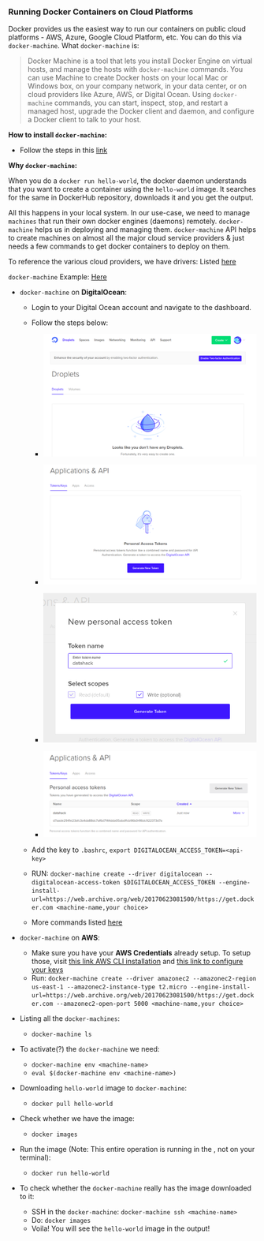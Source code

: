 ### Running Docker Containers on Cloud Platforms

Docker provides us the easiest way to run our containers on public cloud platforms - AWS, Azure, Google Cloud Platform, etc. You can do this via `docker-machine`. What `docker-machine` is: 

> Docker Machine is a tool that lets you install Docker Engine on virtual hosts, and manage the hosts with `docker-machine` commands. You can use Machine to create Docker hosts on your local Mac or Windows box, on your company network, in your data center, or on cloud providers like Azure, AWS, or Digital Ocean. Using `docker-machine` commands, you can start, inspect, stop, and restart a managed host, upgrade the Docker client and daemon, and configure a Docker client to talk to your host.

__How to install `docker-machine`:__

- Follow the steps in this [link](https://docs.docker.com/machine/install-machine/)

__Why `docker-machine`:__

When you do a `docker run hello-world`, the docker daemon understands that you want to create a container using the `hello-world` image. It searches for the same in DockerHub repository, downloads it and you get the output. 

All this happens in your local system. In our use-case, we need to manage `machines` that run their own docker engines (daemons) remotely. `docker-machine` helps us in deploying and managing them. `docker-machine` API helps to create machines on almost all the major cloud service providers & just needs a few commands to get docker containers to deploy on them.

To reference the various cloud providers, we have drivers: Listed [here](https://docs.docker.com/machine/drivers/)

`docker-machine` Example: [Here](https://docs.docker.com/machine/examples/ocean/)

- `docker-machine` on __DigitalOcean__:
    * Login to your Digital Ocean account and navigate to the dashboard.
    * Follow the steps below:
        - ![](./screenshots/do1.png)
        
        - ![](./screenshots/do2.png)
        
        - ![](./screenshots/do3.png)
        
        - ![](./screenshots/do4.png)
    * Add the key to `.bashrc`, `export DIGITALOCEAN_ACCESS_TOKEN=<api-key>`

    * RUN: `docker-machine create --driver digitalocean --digitalocean-access-token $DIGITALOCEAN_ACCESS_TOKEN --engine-install-url=https://web.archive.org/web/20170623081500/https://get.docker.com <machine-name,your choice>`
    * More commands listed [here](https://docs.docker.com/machine/drivers/digital-ocean/)

- `docker-machine` on __AWS__:
    * Make sure you have your __AWS Credentials__ already setup. To setup those, visit [this link AWS CLI installation](http://docs.aws.amazon.com/cli/latest/userguide/installing.html) and [this link to configure your keys](http://docs.aws.amazon.com/cli/latest/userguide/cli-chap-getting-started.html)
    * Run: `docker-machine create --driver amazonec2 --amazonec2-region us-east-1 --amazonec2-instance-type t2.micro --engine-install-url=https://web.archive.org/web/20170623081500/https://get.docker.com --amazonec2-open-port 5000 <machine-name,your choice>`

    
- Listing all the `docker-machines`:
    * `docker-machine ls`
    
- To activate(?) the `docker-machine` we need:
    * `docker-machine env <machine-name>`
    * `eval $(docker-machine env <machine-name>)`
    
- Downloading `hello-world` image to `docker-machine`:
    * `docker pull hello-world`
    
- Check whether we have the image:
    * `docker images`
    
- Run the image (Note: This entire operation is running in the <machine-name>, not on your terminal):
    * `docker run hello-world`
    
- To check whether the `docker-machine` really has the image downloaded to it:
    * SSH in the `docker-machine`: `docker-machine ssh <machine-name>`
    * Do: `docker images`
    * Voila! You will see the `hello-world` image in the output!